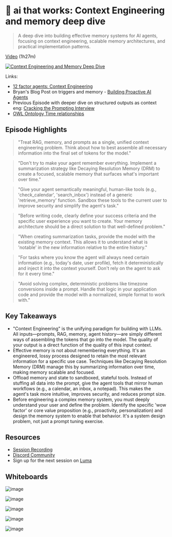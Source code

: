 
# 🦄 ai that works: Context Engineering and memory deep dive

> A deep dive into building effective memory systems for AI agents, focusing on context engineering, scalable memory architectures, and practical implementation patterns.

[Video](https://www.youtube.com/watch?v=-doV02eh8XI) (1h27m)

[![Context Engineering and Memory Deep Dive](https://img.youtube.com/vi/-doV02eh8XI/0.jpg)](https://www.youtube.com/watch?v=-doV02eh8XI)

Links:

- [12 factor agents: Context Engineering](https://github.com/humanlayer/12-factor-agents/blob/main/content/factor-03-own-your-context-window.md)
- Bryan's Blog Post on triggers and memory - [Building Proactive AI Agents](https://bryanhoulton1.substack.com/p/building-proactive-ai-agents)
- Previous Episode with deeper dive on structured outputs as context eng: [Cracking the Prompting Interview](https://github.com/hellovai/ai-that-works/tree/main/2025-06-10-cracking-the-prompting-interview)
- [OWL Ontology Time relationships](https://www.w3.org/TR/owl-time/)

## Episode Highlights

> "Treat RAG, memory, and prompts as a single, unified context engineering problem. Think about how to best assemble all necessary information into the final set of tokens for the model."


> "Don't try to make your agent remember everything. Implement a summarization strategy like Decaying Resolution Memory (DRM) to create a focused, scalable memory that surfaces what's important over time."

> "Give your agent semantically meaningful, human-like tools (e.g., 'check_calendar', 'search_inbox') instead of a generic 'retrieve_memory' function. Sandbox these tools to the current user to improve security and simplify the agent's task."

> "Before writing code, clearly define your success criteria and the specific user experience you want to create. Your memory architecture should be a direct solution to that well-defined problem."

> "When creating summarization tasks, provide the model with the existing memory context. This allows it to understand what is 'notable' in the new information relative to the entire history."

> "For tasks where you know the agent will always need certain information (e.g., today's date, user profile), fetch it deterministically and inject it into the context yourself. Don't rely on the agent to ask for it every time."

> "Avoid solving complex, deterministic problems like timezone conversions inside a prompt. Handle that logic in your application code and provide the model with a normalized, simple format to work with."


## Key Takeaways

- "Context Engineering" is the unifying paradigm for building with LLMs. All inputs—prompts, RAG, memory, agent history—are simply different ways of assembling the tokens that go into the model. The quality of your output is a direct function of the quality of this input context.
- Effective memory is not about remembering everything. It's an engineered, lossy process designed to retain the most relevant information for a specific use case. Techniques like Decaying Resolution Memory (DRM) manage this by summarizing information over time, making memory scalable and focused.
- Offload memory and state to sandboxed, stateful tools. Instead of stuffing all data into the prompt, give the agent tools that mirror human workflows (e.g., a calendar, an inbox, a notepad). This makes the agent's task more intuitive, improves security, and reduces prompt size.
- Before engineering a complex memory system, you must deeply understand your user and define the problem. Identify the specific 'wow factor' or core value proposition (e.g., proactivity, personalization) and design the memory system to enable that behavior. It's a system design problem, not just a prompt tuning exercise.

## Resources

- [Session Recording](https://www.youtube.com/watch?v=-doV02eh8XI)
- [Discord Community](https://boundaryml.com/discord)
- Sign up for the next session on [Luma](https://lu.ma/baml)

## Whiteboards

![image](https://github.com/user-attachments/assets/80f46b9a-22fe-4c0f-867d-5665cf619dab)

![image](https://github.com/user-attachments/assets/61902bb9-543d-48ad-910a-f085a1260cbb)

![image](https://github.com/user-attachments/assets/89af8e43-4a26-4e84-a263-6f0db0f99dd7)

![image](https://github.com/user-attachments/assets/42209c27-529a-47f6-8ded-0085c53a7417)

![image](https://github.com/user-attachments/assets/6d8d8a8c-c540-4fbc-a9d0-d25101b6f2af)


